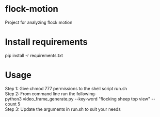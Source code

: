 # flock-motion
Project for analyzing flock motion

# Install requirements
pip install -r requirements.txt

# Usage
Step 1: Give chmod 777 permissions to the shell script run.sh <br>
Step 2: From command line run the following- <br>
python3 video_frame_generate.py --key-word "flocking sheep top view" --count 5 <br>
Step 3: Update the arguments in run.sh to suit your needs <br>

